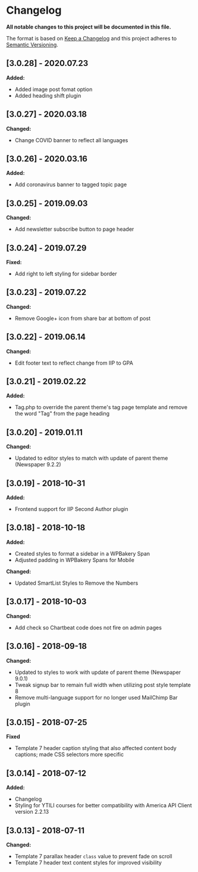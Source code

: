 # Changelog

**All notable changes to this project will be documented in this file.**

The format is based on [Keep a Changelog](http://keepachangelog.com/en/1.0.0/)
and this project adheres to [Semantic Versioning](http://semver.org/spec/v2.0.0.html).

## [3.0.28] - 2020.07.23

**Added:**

- Added image post fomat option
- Added heading shift plugin

## [3.0.27] - 2020.03.18

**Changed:**

- Change COVID banner to reflect all languages

## [3.0.26] - 2020.03.16

**Added:**

- Add coronavirus banner to tagged topic page

## [3.0.25] - 2019.09.03

**Changed:**

- Add newsletter subscribe button to page header

## [3.0.24] - 2019.07.29

**Fixed:**

- Add right to left styling for sidebar border

## [3.0.23] - 2019.07.22

**Changed:**

- Remove Google+ icon from share bar at bottom of post

## [3.0.22] - 2019.06.14

**Changed:**

- Edit footer text to reflect change from IIP to GPA

## [3.0.21] - 2019.02.22

**Added:**

- Tag.php to override the parent theme's tag page template and remove the word "Tag" from the page heading

## [3.0.20] - 2019.01.11

**Changed:**

- Updated to editor styles to match with update of parent theme (Newspaper 9.2.2)

## [3.0.19] - 2018-10-31

**Added:**

- Frontend support for IIP Second Author plugin

## [3.0.18] - 2018-10-18

**Added:**

- Created styles to format a sidebar in a WPBakery Span
- Adjusted padding in WPBakery Spans for Mobile

**Changed:**

- Updated SmartList Styles to Remove the Numbers

## [3.0.17] - 2018-10-03

**Changed:**

- Add check so Chartbeat code does not fire on admin pages

## [3.0.16] - 2018-09-18

**Changed:**

- Updated to styles to work with update of parent theme (Newspaper 9.0.1)
- Tweak signup bar to remain full width when utilizing post style template 8
- Remove multi-language support for no longer used MailChimp Bar plugin

## [3.0.15] - 2018-07-25

**Fixed**

- Template 7 header caption styling that also affected content body captions; made CSS selectors more specific

## [3.0.14] - 2018-07-12

**Added:**

- Changelog
- Styling for YTILI courses for better compatibility with America API Client version 2.2.13

## [3.0.13] - 2018-07-11

**Changed:**

- Template 7 parallax header `class` value to prevent fade on scroll
- Template 7 header text content styles for improved visibility
